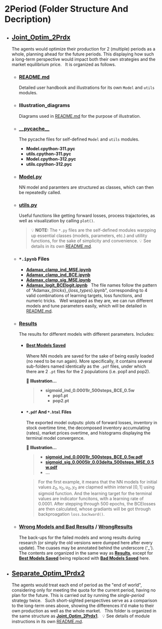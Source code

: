 # 2Period (Folder Structure And Decription)
- ## [Joint_Optim_2Prdx](Joint_Optim_2Prdx1)
    The agents would optimize their production for 2 (multiple) periods as a whole, planning ahead for the future periods. This displaying how such a long-term perspective would impact both their own strategies and the market equilibrium price. 
    &nbsp;
    It is organized as follows. 
    - ### [README.md](Joint_Optim_2Prdx1/README.md)
        Detailed user handbook and illustrations for its own `Model` and `utils` modules.
    - ### Illustration_diagrams
        Diagrams used in [README.md](Joint_Optim_2Prdx1/README.md) for the purpose of illustration.
    - ###  [\_\_pycache\_\_](Joint_Optim_2Prdx1/__pycache__)
        The pycache files for self-defined `Model` and `utils` modules. 
        - __Model.cpython-311.pyc__
        - __utils.cpython-311.pyc__
        - __Model.cpython-312.pyc__
        - __utils.cpython-312.pyc__

    - ### [Model.py](Joint_Optim_2Prdx1/Model.py) 
        NN model and paramters are structured as classes, which can then be repeatedly called. 
    - ### [utils.py](Joint_Optim_2Prdx1/utils.py)
        Useful functions like getting forward losses, process trajactories, as well as visualization by calling `plot()`.
        &nbsp;   
        > :bulb: __NOTE:__
        > The `*.py` files are the self-defined modules warpping up essential classes (models, parameters, etc.) and utillity functions, for the sake of simplicity and convenience. 
        > :bulb: See details in its own [README.md](Joint_Optim_2Prdx1/README.md). 

    - ### `*.ipynb` Files
        - [__Adamax_clamp_ind_MSE.ipynb__](Joint_Optim_2Prdx1/Adamax_clamp_ind_MSE.ipynb)
        - [__Adamax_clamp_ind_BCE.ipynb__](Joint_Optim_2Prdx1/Adamax_clamp_ind_BCE.ipynb)
        - [__Adamax_clamp_sig_MSE.ipynb__](Joint_Optim_2Prdx1/Adamax_clamp_sig_MSE.ipynb)
        - [__Adamax_logit_BCElogit.ipynb__](Joint_Optim_2Prdx1/Adamax_logit_BCElogit.ipynb)
        &nbsp;
        The file names follow the pattern of "Adamax\_{_tricks_}\_{_loss\_types_}.ipynb", corresponding to 4 valid combinations of learning targets, loss functions, and numeric tricks. 
        &nbsp;
        Well wrapped as they are, we can run different models and tune parameters easily, which will be detailed in [README.md](Joint_Optim_2Prdx1/README.md). 

    - ### [Results](Joint_Optim_2Prdx1/Results)  
        The results for different models with different parameters. Includes: 
        - #### [Best Models Saved](<Joint_Optim_2Prdx1/Results/Best Models Saved>)
            Where NN models are saved for the sake of being easily loaded (no need to be run again). More specifically, it contains several sub-folders named identically as the `.pdf` files, under which there are 2 `.pt` files for the 2 populations (i.e. pop1 and pop2). 
            
            :dizzy: __Illustration...__
            
            > - __sigmoid_ind_0.0001lr_500steps_BCE_0.5w__
            >   - __pop1.pt__
            >   - __pop2.pt__
            
        - #### `*.pdf` And `*.html` Files
            The exported model outputs: plots of forward losses, inventory in stock overtime time, the decomposed inventory accumulating (rates), market prices overtime, and histograms displaying the terminal model convergence. 
            
            :dizzy: __Illustration...__
            > - [__sigmoid_ind_0.0001lr_500steps_BCE_0.5w.pdf__](Joint_Optim_2Prdx1/Results/sigmoid_ind_0.0001lr_500steps_BCE_0.5w.pdf)
            > - [__sigmoid_sig_0.0005lr_0.03delta_500steps_MSE_0.5w.pdf__](Joint_Optim_2Prdx1\Results\sigmoid_sig_0.0005lr_0.03delta_500steps_MSE_0.5w.pdf)
            > - __...__

            > For the first example, it means that the NN models for initial values $z_0, v_0, u_0, y_0$ are clapmed within interval $[0,1]$ using sigmoid function. And the learning target for the terminal values are indicator funcitons, with a learning rate of 0.0001. After stepping through 500 epochs, the BCElosses are then calculated, whose gradiants will be got through backproagation `loss.backward()`.        
            
    - ### [Wrong Models and Bad Results](<Joint_Optim_2Prdx1/Wrong Models and Bad Results_no_dt>) / [WrongResults](Joint_Optim_2Prdx1/WrongResults_noClearance)
        The back-ups for the failed models and wrong results during research (or simply the old versions were dumped here after every update). The cuases may be annotated behind the underscore ('_'). 
        &nbsp;
        The contents are organized in the same way as [__Results__](Joint_Optim_2Prdx1/Results), except for [__Best Models Saved__](<Joint_Optim_2Prdx1/Results/Best Models Saved>) being replaced with [__Bad Models Saved__](<Joint_Optim_2Prdx1/WrongResults_noClearance/Bad Models Saved>) here. 

- ## [Separate_Optim_1Prdx2](Separate_Optim_1Prdx2)
    The agents would treat each end of period as the "end of world", considering only for meeting the quota for the current period, having no plan for the future. This is carried out by running the _single-period_ strategy twice. 
    &nbsp;
    Such short-sighted perspectives serve as a comparison to the long-term ones above, showing the differences it'd make to their own production as well as the whole market. 
    &nbsp;
    This folder is organized in the same structure as [__Joint_Optim_2Prdx1__](Joint_Optim_2Prdx1).
    &nbsp;
    :bulb: See details of module instructions in its own [README.md](Separate_Optim_1Prdx2/README.md). 
